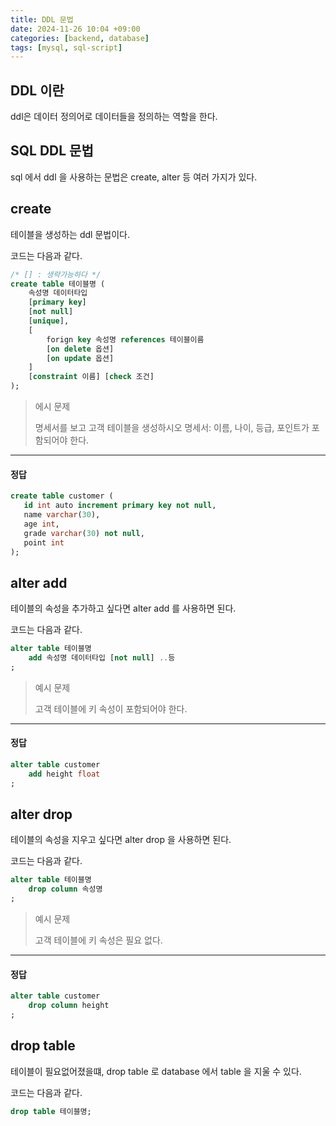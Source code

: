 ```yaml
---
title: DDL 문법
date: 2024-11-26 10:04 +09:00
categories: [backend, database]
tags: [mysql, sql-script]
---
```


## DDL 이란
ddl은 데이터 정의어로 데이터들을 정의하는 역할을 한다.

## SQL DDL 문법
  sql 에서 ddl 을 사용하는 문법은 create, alter 등 여러 가지가 있다.  

## create
테이블을 생성하는 ddl 문법이다.

코드는 다음과 같다.
```sql
/* [] : 생략가능하다 */
create table 테이블명 (
    속성명 데이터타입
    [primary key]
    [not null]
    [unique],
    [
        forign key 속성명 references 테이블이름
        [on delete 옵션]
        [on update 옵션]
    ]
    [constraint 이름] [check 조건]
);
```
> 에시 문제
> 
> 명세서를 보고 고객 테이블을 생성하시오
> 명세서: 이름, 나이, 등급, 포인트가 포함되어야 한다.
> 
---
#### 정답
```sql
create table customer (
   id int auto increment primary key not null,
   name varchar(30),
   age int,
   grade varchar(30) not null,
   point int
);
```

## alter add
테이블의 속성을 추가하고 싶다면 alter add 를 사용하면 된다.

코드는 다음과 같다.
```sql
alter table 테이블명
    add 속성명 데이터타입 [not null] ..등
;
```

> 예시 문제
> 
> 고객 테이블에 키 속성이 포함되어야 한다.
> 
---
#### 정답
```sql
alter table customer 
    add height float
;
```

## alter drop
테이블의 속성을 지우고 싶다면 alter drop 을 사용하면 된다.

코드는 다음과 같다.
```sql
alter table 테이블명
    drop column 속성명
;
```

> 예시 문제
> 
> 고객 테이블에 키 속성은 필요 없다.
> 
---
#### 정답
```sql
alter table customer
    drop column height
;
```

## drop table
테이블이 필요없어졌을떄, drop table 로 database 에서 table 을 지울 수 있다.

코드는 다음과 같다.
```sql
drop table 테이블명;
```
